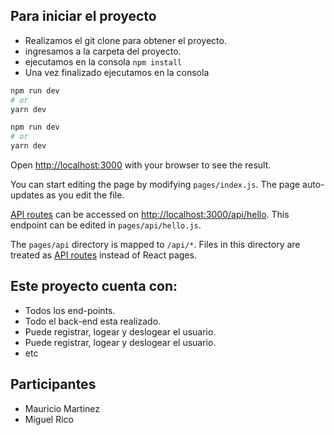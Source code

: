 
## Para iniciar el proyecto

- Realizamos el git clone para obtener el proyecto.
- ingresamos a la carpeta del proyecto.
- ejecutamos en la consola `npm install` 
- Una vez finalizado ejecutamos en la consola 

```bash
npm run dev
# or
yarn dev
```

```bash
npm run dev
# or
yarn dev
```

Open [http://localhost:3000](http://localhost:3000) with your browser to see the result.

You can start editing the page by modifying `pages/index.js`. The page auto-updates as you edit the file.

[API routes](https://nextjs.org/docs/api-routes/introduction) can be accessed on [http://localhost:3000/api/hello](http://localhost:3000/api/hello). This endpoint can be edited in `pages/api/hello.js`.

The `pages/api` directory is mapped to `/api/*`. Files in this directory are treated as [API routes](https://nextjs.org/docs/api-routes/introduction) instead of React pages.

## Este proyecto cuenta con:

- Todos los end-points.
- Todo el back-end esta realizado.
- Puede registrar, logear y deslogear el usuario.
- Puede registrar, logear y deslogear el usuario.
- etc

## Participantes

- Mauricio Martinez
- Miguel Rico


